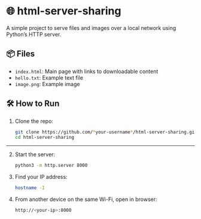 # 🌐 html-server-sharing
A simple project to serve files and images over a local network using Python’s HTTP server.

## 📦 Files
- `index.html`: Main page with links to downloadable content
- `hello.txt`: Example text file
- `image.png`: Example image

## 🛠️ How to Run

1. Clone the repo:
   ```bash
   git clone https://github.com/*your-username*/html-server-sharing.git
   cd html-server-sharing
   
-----------------------------------------------------------------------------------------------

2. Start the server:

   ```bash
   python3 -m http.server 8000

3. Find your IP address:

   ```bash
   hostname -I

4. From another device on the same Wi-Fi, open in browser:

   ```bash
   http://<your-ip>:8000

